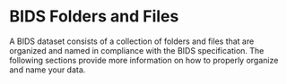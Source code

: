 # BIDS Folders and Files

A BIDS dataset consists of a collection of folders and files that are organized and named in compliance with the BIDS specification.
The following sections provide more information on how to properly organize and name your data. 
